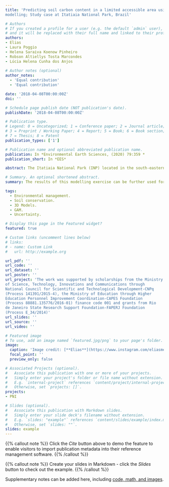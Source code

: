 ```yaml
---
title: 'Predicting soil carbon content in a limited accessible area using 3D
modelling; Study case at Itatiaia National Park, Brazil'

# Authors
# If you created a profile for a user (e.g. the default `admin` user), write the username (folder name) here
# and it will be replaced with their full name and linked to their profile.
authors:
- Elias
- Laura Poggio
- Helena Saraiva Koenow Pinheiro
- Robson Altiellys Tosta Marcondes
- Lúcia Helena Cunha dos Anjos
  
# Author notes (optional)
author_notes:
  - 'Equal contribution'
  - 'Equal contribution'

date: '2018-04-08T00:00:00Z'
doi: ''

# Schedule page publish date (NOT publication's date).
publishDate: '2018-04-08T00:00:00Z'

# Publication type.
# Legend: 0 = Uncategorized; 1 = Conference paper; 2 = Journal article;
# 3 = Preprint / Working Paper; 4 = Report; 5 = Book; 6 = Book section;
# 7 = Thesis; 8 = Patent
publication_types: ['1']

# Publication name and optional abbreviated publication name.
publication: In *Environmental Earth Sciences, (2020) 79:359 *
publication_short: In *EES*

abstract: The Itatiaia National Park (INP) located in the south-eastern region of Brazil, was designated a conservation unit in 1937 due to the unique biodiversity and landscape. However, partly because of access issues, information about natural resources such soil attributes are missing. These information are fundamental for the management of the area, in particular the soil carbon content fundamental for soil functions, ecosystem services and the environmental vulnerability assessment. The main aim of this study was modelling the vertical and horizontal soil carbon distribution. Different methods of variable selection were tested to obtain better prediction and a more parsimonious model.  Generalized additive models (GAM) with a 3D smoother were used to predict the carbon distribution in 3D space. 90 soil profiles were available with 346 horizons. Leave-one-out cross-validation (LOO-CV) approach was used to evaluate the performance of the models. The result indicates that the best performance was obtained using an approach that combines expert knowledge and modelling. The selected model presented the best performance while being the most parsimonious, although the results were similar among the models tested. This model is a combination of spatial information in the 3D space (X, Y and Z [depth]), geology, remote sensing data (RapidEye images) and attributes derived from the digital elevation model. The model tends to underestimate the carbon values for depths of more than 30 centimetres in areas with low carbon contents, e.g. mineral soils, especially in pastures. The altitude field area is the areas with the highest carbon content, i.e. they have a greater capacity to store carbon, nutrients and store water. On the other hand, there are sensitive areas that should be given special attention in an environmental analysis. The areas that were predicted with lower carbon content were the ones that limit themselves to small farms north of the park, which are still under pressure from farmers and many still find pasture.  In addition to the evaluation of models with metrics such as R2, RMSE and MSE, it is of paramount importance to evaluate uncertainty, especially in areas with limited access as INP, since areas with low accessibility and consequently low sample density may have high uncertainty values associated, that is, with a wide range of credible values. 

# Summary. An optional shortened abstract.
summary: The results of this modelling exercise can be further used for environmental models, such as vulnerability risk assessment.

tags:
  - Environmental management.
  - Soil conservation.
  - 3D Models.
  - GAM.
  - Uncertainty.

# Display this page in the Featured widget?
featured: true

# Custom links (uncomment lines below)
# links:
# - name: Custom Link
#   url: http://example.org

url_pdf: ''
url_code: ''
url_dataset: ''
url_poster: ''
url_project: 'The work was supported by scholarships from the Ministry
of Science, Technology, Innovations and Communications through
National Council for Scientific and Technological Development-CNPq
(Process 141391/2015-4), the Ministry of Education through Higher
Education Personnel Improvement Coordination-CAPES Foundation
(Process 88881.135776/2016-01) finance code 001 and grants from Rio
de Janeiro State Research Support Foundation-FAPERJ Foundation
(Process E_34/2014)'
url_slides: ''
url_source: ''
url_video: ''

# Featured image
# To use, add an image named `featured.jpg/png` to your page's folder.
image:
  caption: 'Image credit: [**Elias**](https://www.instagram.com/eliasmendescosta/?hl=pt-br)'
  focal_point: ''
  preview_only: false

# Associated Projects (optional).
#   Associate this publication with one or more of your projects.
#   Simply enter your project's folder or file name without extension.
#   E.g. `internal-project` references `content/project/internal-project/index.md`.
#   Otherwise, set `projects: []`.
projects:
- PNI

# Slides (optional).
#   Associate this publication with Markdown slides.
#   Simply enter your slide deck's filename without extension.
#   E.g. `slides: "example"` references `content/slides/example/index.md`.
#   Otherwise, set `slides: ""`.
slides: example
---
```


{{% callout note %}}
Click the _Cite_ button above to demo the feature to enable visitors to import publication metadata into their reference management software.
{{% /callout %}}

{{% callout note %}}
Create your slides in Markdown - click the _Slides_ button to check out the example.
{{% /callout %}}

Supplementary notes can be added here, including [code, math, and images](https://wowchemy.com/docs/writing-markdown-latex/).
